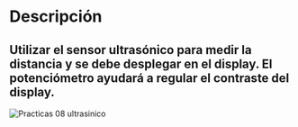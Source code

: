 # Descripción
## Utilizar el sensor ultrasónico para medir la distancia y se debe desplegar en el display. El potenciómetro ayudará a regular el contraste del display.

![Practicas 08 ultrasinico](https://github.com/RETBOT/Practicas-Sistemas-programables/blob/master/Unidad%202/Practica_08_Investigaci%C3%B3n_Sensor_ultras%C3%B3nico/Practica_08_Investigaci%C3%B3n_Sensor_ultras%C3%B3nico.png)
